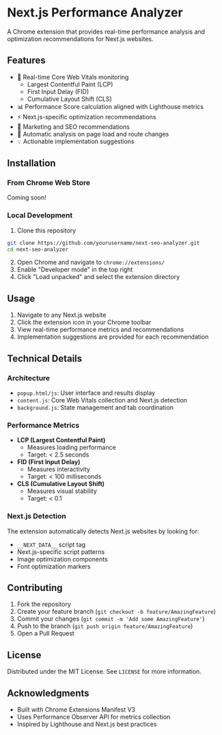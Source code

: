 # Next.js Performance Analyzer

A Chrome extension that provides real-time performance analysis and optimization recommendations for Next.js websites.

## Features

- 🚀 Real-time Core Web Vitals monitoring
  - Largest Contentful Paint (LCP)
  - First Input Delay (FID)
  - Cumulative Layout Shift (CLS)
- 📊 Performance Score calculation aligned with Lighthouse metrics
- ⚡ Next.js-specific optimization recommendations
- 🎯 Marketing and SEO recommendations
- 🔄 Automatic analysis on page load and route changes
- 💡 Actionable implementation suggestions

## Installation

### From Chrome Web Store
Coming soon!

### Local Development
1. Clone this repository
```bash
git clone https://github.com/yourusername/next-seo-analyzer.git
cd next-seo-analyzer
```

2. Open Chrome and navigate to `chrome://extensions/`
3. Enable "Developer mode" in the top right
4. Click "Load unpacked" and select the extension directory

## Usage

1. Navigate to any Next.js website
2. Click the extension icon in your Chrome toolbar
3. View real-time performance metrics and recommendations
4. Implementation suggestions are provided for each recommendation

## Technical Details

### Architecture
- `popup.html/js`: User interface and results display
- `content.js`: Core Web Vitals collection and Next.js detection
- `background.js`: State management and tab coordination

### Performance Metrics
- **LCP (Largest Contentful Paint)**
  - Measures loading performance
  - Target: < 2.5 seconds
- **FID (First Input Delay)**
  - Measures interactivity
  - Target: < 100 milliseconds
- **CLS (Cumulative Layout Shift)**
  - Measures visual stability
  - Target: < 0.1

### Next.js Detection
The extension automatically detects Next.js websites by looking for:
- `__NEXT_DATA__` script tag
- Next.js-specific script patterns
- Image optimization components
- Font optimization markers

## Contributing

1. Fork the repository
2. Create your feature branch (`git checkout -b feature/AmazingFeature`)
3. Commit your changes (`git commit -m 'Add some AmazingFeature'`)
4. Push to the branch (`git push origin feature/AmazingFeature`)
5. Open a Pull Request

## License

Distributed under the MIT License. See `LICENSE` for more information.

## Acknowledgments

- Built with Chrome Extensions Manifest V3
- Uses Performance Observer API for metrics collection
- Inspired by Lighthouse and Next.js best practices 